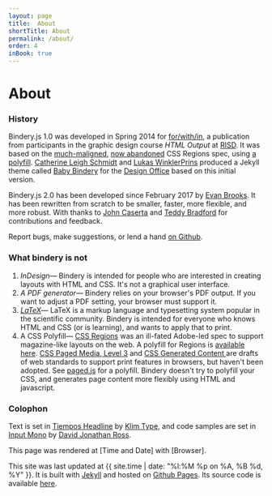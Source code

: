 ```yaml
---
layout: page
title:  About
shortTitle: About
permalink: /about/
order: 4
inBook: true
---
```


# About

### History

Bindery.js 1.0 was developed in Spring 2014 for [for/with/in](http://htmloutput.risd.gd),
a publication from participants in the graphic design course *HTML Output* at [RISD](http://risd.edu). It was based on the [much-maligned](https://alistapart.com/blog/post/css-regions-considered-harmful), [now abandoned](https://arstechnica.com/information-technology/2014/01/google-plans-to-dump-adobe-css-tech-to-make-blink-fast-not-rich) CSS Regions spec, using [a polyfill](https://github.com/FremyCompany/css-regions-polyfill). [Catherine Leigh Schmidt](http://cath.land) and [Lukas WinklerPrins](http://ltwp.net) produced a Jekyll theme called [Baby Bindery](https://github.com/thedesignoffice/babybindery) for the [Design Office](http://thedesignoffice.org/) based on this initial version.

Bindery.js 2.0 has been developed since February 2017 by [Evan Brooks](https://evanbrooks.info). It has been rewritten from scratch to be smaller, faster, more flexible, and more robust.  With thanks to [John Caserta](http://johncaserta.com/) and [Teddy Bradford](https://teddybradford.com/) for contributions and feedback.

Report bugs, make suggestions, or lend a hand
  <a href="https://github.com/evnbr/bindery">on Github</a>.

### What bindery is not

1. *InDesign*— Bindery is intended for people who are interested in creating layouts
with HTML and CSS. It's not a graphical user interface.
2. *A PDF generator*— Bindery relies on your browser's PDF output. If you want to adjust a PDF setting, your browser must support it.
3. *[LaTeX](https://www.latex-project.org)*— LaTeX is a markup language and typesetting system popular in the scientific community. Bindery is intended for everyone who knows HTML and CSS (or is learning), and wants to apply that to print.
4. A CSS Polyfill— [CSS Regions](https://www.w3.org/TR/css-regions-1) was an ill-fated Adobe-led spec to support magazine-like layouts on the web. A polyfill for Regions is [available here](https://github.com/FremyCompany/css-regions-polyfill). [CSS Paged Media, Level 3](https://drafts.csswg.org/css-page-3/) and [CSS Generated Content ](https://www.w3.org/TR/css-gcpm-3/) are drafts of web standards to support print features in browsers, but haven't been adopted. See [paged.js](https://www.pagedmedia.org/paged-js/) for a polyfill. Bindery doesn't try to polyfill your CSS, and generates page content more flexibly using HTML and javascript.

<div class="colophon-wrap" markdown="1">

### Colophon
Text is set in [Tiempos Headline](https://klim.co.nz/retail-fonts/tiempos-headline) by [Klim Type](https://klim.co.nz), and
code samples are set in [Input Mono](http://input.fontbureau.com) by [David Jonathan Ross](https://djr.com).

This page was rendered at <span id='now'>[Time and Date]</span> with <span id='browser'>[Browser]</span>.
<span id='displayInfo'></span>

This site was last updated at {{ site.time  | date: "%l:%M %p on %A, %B %d, %Y" }}. It is built with [Jekyll](https://jekyllrb.com) and
hosted on [Github Pages](https://pages.github.com). Its source code is available [here](https://github.com/evnbr/bindery/tree/master/docs).

</div>

<script type='text/javascript' src='/bindery/js/moment.min.js'></script>
<script type='text/javascript' src='/bindery/js/platform.js'></script>
<script type='text/javascript' src='/bindery/js/colophon.js'></script>
